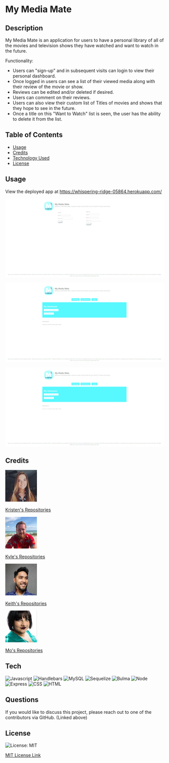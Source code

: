 # My Media Mate

## Description

My Media Mate is an application for users to have a personal library of all of the movies and television shows they have watched and want to watch in the future.

Functionality:

- Users can "sign-up" and in subsequent visits can login to view their personal dashboard.
- Once logged in users can see a list of their viewed media along with their review of the movie or show.
- Reviews can be edited and/or deleted if desired.
- Users can comment on their reviews.
- Users can also view their custom list of Titles of movies and shows that they hope to see in the future.
- Once a title on this "Want to Watch" list is seen, the user has the ability to delete it from the list.

## Table of Contents

- [Usage](#usage)
- [Credits](#credits)
- [Technology Used](#tech)
- [License](#license)

## Usage

View the deployed app at https://whispering-ridge-05864.herokuapp.com/

![user signup](./Public/assets/images/m3usersignup.gif)

![create review](./Public/assets/images/m3createreview.gif)

![want to watch](./Public/assets/images/m3wanttowatch.gif)

## Credits

![Alt text](./Public/assets/Kristen.jpeg?raw=true "Kristen Picard")

[Kristen's Repositories](https://github.com/kristenpicard)

![Alt text](./Public/assets/Kyle.png?raw=true "Kyle Euman")

[Kyle's Repositories](https://github.com/KyleEuman)

![Alt text](./Public/assets/Keith.jpeg?raw=true "Keith Tatad")

[Keith's Repositories](https://github.com/ktatad)

![Alt text](./Public/assets/Mo.png?raw=true "Mo Ager")

[Mo's Repositories](https://github.com/moagermo)

## Tech

![Javascript](https://img.shields.io/badge/JavaScript-69.1%25-lightblue)
![Handlebars](https://img.shields.io/badge/Handlebars-30.8%25-lightblue)
![MySQL](https://img.shields.io/badge/MySQL-lightblue)
![Sequelize](https://img.shields.io/badge/Sequelize-lightblue)
![Bulma](https://img.shields.io/badge/Bulma-lightblue)
![Node](https://img.shields.io/badge/Node-lightblue)
![Express](https://img.shields.io/badge/Express-lightblue)
![CSS](https://img.shields.io/badge/CSS-lightblue)
![HTML](https://img.shields.io/badge/HTML-lightblue)

## Questions

If you would like to discuss this project, please reach out to one of the contributors via GitHub. (Linked above)

## License

![License: MIT](https://img.shields.io/badge/License-MIT-yellow.svg)

[MIT License Link](https://spdx.org/licenses/MIT.html)
